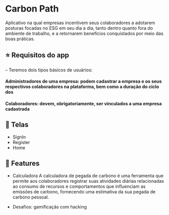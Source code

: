 # Carbon Path
Aplicativo na qual empresas incentivem seus colaboradores a adotarem posturas focadas no ESG em seu dia a dia, tanto dentro quanto fora do ambiente de trabalho, e a retornarem benefícios conquistados por meio das boas práticas.

## ⭐ Requisitos do app
– Teremos dois tipos básicos de usuários:
#### Administradores de uma empresa: podem cadastrar a empresa e os seus respectivos colaboradores na plataforma, bem como a duração do ciclo dos 
#### Colaboradores: devem, obrigatoriamente, ser vinculados a uma empresa cadastrada


## 📱  Telas
- SignIn
- Register
- Home

## 🔨 Features
- Calculadora
A calculadora de pegada de carbono é uma ferramenta que permite aos colaboradores registrar suas atividades diárias relacionadas ao consumo de recursos e comportamentos que influenciam as emissões de carbono, fornecendo uma estimativa da sua pegada de carbono pessoal.

- Desafios: gamificaçãs com hacking
